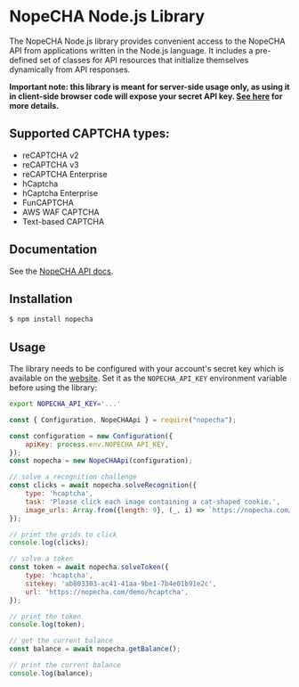 # NopeCHA Node.js Library

The NopeCHA Node.js library provides convenient access to the NopeCHA API
from applications written in the Node.js language. It includes a
pre-defined set of classes for API resources that initialize
themselves dynamically from API responses.

**Important note: this library is meant for server-side usage only, as using it in client-side browser code will expose your secret API key. [See here](https://developers.nopecha.com) for more details.**


## Supported CAPTCHA types:
- reCAPTCHA v2
- reCAPTCHA v3
- reCAPTCHA Enterprise
- hCaptcha
- hCaptcha Enterprise
- FunCAPTCHA
- AWS WAF CAPTCHA
- Text-based CAPTCHA


## Documentation

See the [NopeCHA API docs](https://developers.nopecha.com).


## Installation

```bash
$ npm install nopecha
```


## Usage

The library needs to be configured with your account's secret key which is available on the [website](https://nopecha.com/manage). Set it as the `NOPECHA_API_KEY` environment variable before using the library:

```bash
export NOPECHA_API_KEY='...'
```

```javascript
const { Configuration, NopeCHAApi } = require("nopecha");

const configuration = new Configuration({
    apiKey: process.env.NOPECHA_API_KEY,
});
const nopecha = new NopeCHAApi(configuration);

// solve a recognition challenge
const clicks = await nopecha.solveRecognition({
    type: 'hcaptcha',
    task: 'Please click each image containing a cat-shaped cookie.',
    image_urls: Array.from({length: 9}, (_, i) => `https://nopecha.com/image/demo/hcaptcha/${i}.png`),
});

// print the grids to click
console.log(clicks);

// solve a token
const token = await nopecha.solveToken({
    type: 'hcaptcha',
    sitekey: 'ab803303-ac41-41aa-9be1-7b4e01b91e2c',
    url: 'https://nopecha.com/demo/hcaptcha',
});

// print the token
console.log(token);

// get the current balance
const balance = await nopecha.getBalance();

// print the current balance
console.log(balance);
```
